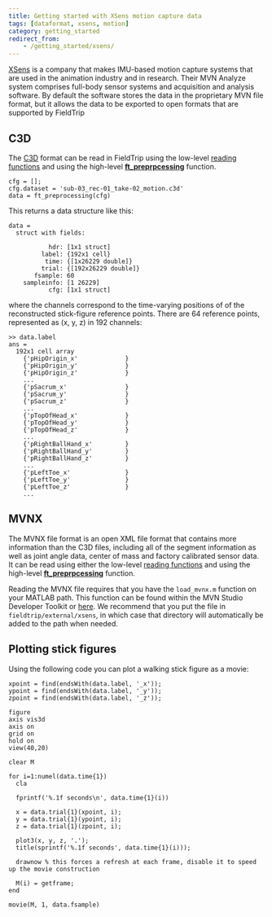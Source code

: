 ```yaml
---
title: Getting started with XSens motion capture data
tags: [dataformat, xsens, motion]
category: getting_started
redirect_from:
    - /getting_started/xsens/
---
```


[XSens](http://www.xsens.com) is a company that makes IMU-based motion capture systems that are used in the animation industry and in research. Their MVN Analyze system comprises full-body sensor systems and acquisition and analysis software. By default the software stores the data in the proprietary MVN file format, but it allows the data to be exported to open formats that are supported by FieldTrip

## C3D

The [C3D](https://www.c3d.org) format can be read in FieldTrip using the low-level [reading functions](/development/module/fileio) and using the high-level **[ft_preprpcessing](/reference/ft_preprocessing)** function.

    cfg = [];
    cfg.dataset = 'sub-03_rec-01_take-02_motion.c3d'
    data = ft_preprocessing(cfg)

This returns a data structure like this:

    data =
      struct with fields:

               hdr: [1x1 struct]
             label: {192x1 cell}
              time: {[1x26229 double]}
             trial: {[192x26229 double]}
           fsample: 60
        sampleinfo: [1 26229]
               cfg: [1x1 struct]

where the channels correspond to the time-varying positions of of the reconstructed stick-figure reference points. There are 64 reference points, represented as (x, y, z) in 192 channels:

    >> data.label
    ans =
      192x1 cell array
        {'pHipOrigin_x'             }
        {'pHipOrigin_y'             }
        {'pHipOrigin_z'             }
        ...
        {'pSacrum_x'                }
        {'pSacrum_y'                }
        {'pSacrum_z'                }
        ...
        {'pTopOfHead_x'             }
        {'pTopOfHead_y'             }
        {'pTopOfHead_z'             }
        ...
        {'pRightBallHand_x'         }
        {'pRightBallHand_y'         }
        {'pRightBallHand_z'         }
        ...
        {'pLeftToe_x'               }
        {'pLeftToe_y'               }
        {'pLeftToe_z'               }
        ...

## MVNX

The MVNX file format is an open XML file format that contains more information than the C3D files, including all of the segment information as well as joint angle data, center of mass and factory calibrated sensor data. It can be read using either the low-level [reading functions](/development/module/fileio) and using the high-level **[ft_preprpcessing](/reference/ft_preprocessing)** function.

Reading the MVNX file requires that you have the `load_mvnx.m` function on your MATLAB path. This function can be found within the MVN Studio Developer Toolkit or [here](https://github.com/Roger-Dai/motion-capture). We recommend that you put the file in `fieldtrip/external/xsens`, in which case that directory will automatically be added to the path when needed.

## Plotting stick figures

Using the following code you can plot a walking stick figure as a movie:

    xpoint = find(endsWith(data.label, '_x'));
    ypoint = find(endsWith(data.label, '_y'));
    zpoint = find(endsWith(data.label, '_z'));

    figure
    axis vis3d
    axis on
    grid on
    hold on
    view(40,20)

    clear M

    for i=1:numel(data.time{1})
      cla

      fprintf('%.1f seconds\n', data.time{1}(i))

      x = data.trial{1}(xpoint, i);
      y = data.trial{1}(ypoint, i);
      z = data.trial{1}(zpoint, i);

      plot3(x, y, z, '.');
      title(sprintf('%.1f seconds', data.time{1}(i)));

      drawnow % this forces a refresh at each frame, disable it to speed up the movie construction

      M(i) = getframe;
    end

    movie(M, 1, data.fsample)
